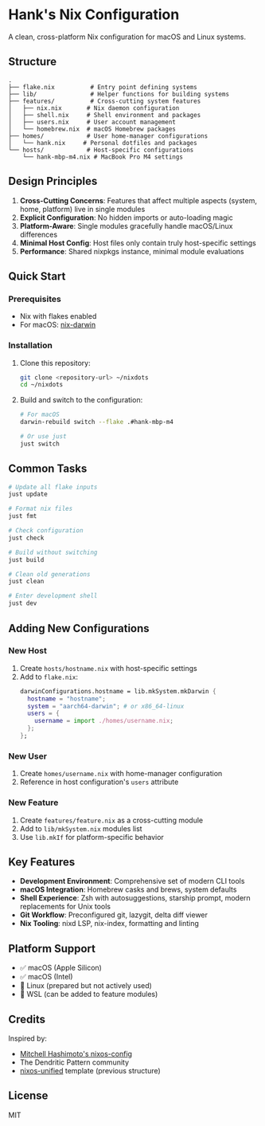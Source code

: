 # Hank's Nix Configuration

A clean, cross-platform Nix configuration for macOS and Linux systems.

## Structure

```
.
├── flake.nix          # Entry point defining systems
├── lib/               # Helper functions for building systems
├── features/          # Cross-cutting system features
│   ├── nix.nix       # Nix daemon configuration
│   ├── shell.nix     # Shell environment and packages
│   ├── users.nix     # User account management
│   └── homebrew.nix  # macOS Homebrew packages
├── homes/            # User home-manager configurations
│   └── hank.nix     # Personal dotfiles and packages
└── hosts/            # Host-specific configurations
    └── hank-mbp-m4.nix # MacBook Pro M4 settings
```

## Design Principles

1. **Cross-Cutting Concerns**: Features that affect multiple aspects (system, home, platform) live in single modules
2. **Explicit Configuration**: No hidden imports or auto-loading magic
3. **Platform-Aware**: Single modules gracefully handle macOS/Linux differences
4. **Minimal Host Config**: Host files only contain truly host-specific settings
5. **Performance**: Shared nixpkgs instance, minimal module evaluations

## Quick Start

### Prerequisites

- Nix with flakes enabled
- For macOS: [nix-darwin](https://github.com/LnL7/nix-darwin)

### Installation

1. Clone this repository:
   ```bash
   git clone <repository-url> ~/nixdots
   cd ~/nixdots
   ```

2. Build and switch to the configuration:
   ```bash
   # For macOS
   darwin-rebuild switch --flake .#hank-mbp-m4
   
   # Or use just
   just switch
   ```

## Common Tasks

```bash
# Update all flake inputs
just update

# Format nix files
just fmt

# Check configuration
just check

# Build without switching
just build

# Clean old generations
just clean

# Enter development shell
just dev
```

## Adding New Configurations

### New Host

1. Create `hosts/hostname.nix` with host-specific settings
2. Add to `flake.nix`:
   ```nix
   darwinConfigurations.hostname = lib.mkSystem.mkDarwin {
     hostname = "hostname";
     system = "aarch64-darwin"; # or x86_64-linux
     users = {
       username = import ./homes/username.nix;
     };
   };
   ```

### New User

1. Create `homes/username.nix` with home-manager configuration
2. Reference in host configuration's `users` attribute

### New Feature

1. Create `features/feature.nix` as a cross-cutting module
2. Add to `lib/mkSystem.nix` modules list
3. Use `lib.mkIf` for platform-specific behavior

## Key Features

- **Development Environment**: Comprehensive set of modern CLI tools
- **macOS Integration**: Homebrew casks and brews, system defaults
- **Shell Experience**: Zsh with autosuggestions, starship prompt, modern replacements for Unix tools
- **Git Workflow**: Preconfigured git, lazygit, delta diff viewer
- **Nix Tooling**: nixd LSP, nix-index, formatting and linting

## Platform Support

- ✅ macOS (Apple Silicon)
- ✅ macOS (Intel) 
- 🚧 Linux (prepared but not actively used)
- 🚧 WSL (can be added to feature modules)

## Credits

Inspired by:
- [Mitchell Hashimoto's nixos-config](https://github.com/mitchellh/nixos-config)
- The Dendritic Pattern community
- [nixos-unified](https://github.com/srid/nixos-unified) template (previous structure)

## License

MIT